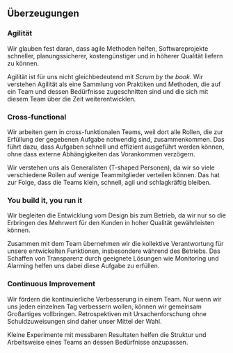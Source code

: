 ## Überzeugungen

### Agilität

Wir glauben fest daran, dass agile Methoden helfen, Softwareprojekte schneller,
planungssicherer, kostengünstiger und in höherer Qualität liefern zu können.

Agilität ist für uns nicht gleichbedeutend mit _Scrum by the book_. Wir
verstehen Agilität als eine Sammlung von Praktiken und Methoden, die auf ein
Team und dessen Bedürfnisse zugeschnitten sind und die sich mit diesem Team über
die Zeit weiterentwicklen.

### Cross-functional

Wir arbeiten gern in cross-funktionalen Teams, weil dort alle Rollen, die zur
Erfüllung der gegebenen Aufgabe notwendig sind, zusammenkommen. Das führt dazu,
dass Aufgaben schnell und effizient ausgeführt werden können, ohne dass externe
Abhängigkeiten das Vorankommen verzögern.

Wir verstehen uns als Generalisten (T-shaped Personen), da wir so viele
verschiedene Rollen auf wenige Teammitglieder verteilen können. Das hat zur
Folge, dass die Teams klein, schnell, agil und schlagkräftig bleiben.

### You build it, you run it

Wir begleiten die Entwicklung vom Design bis zum Betrieb, da wir nur so die
Erbringen des Mehrwert für den Kunden in hoher Qualität gewährleisten können.

Zusammen mit dem Team übernehmen wir die kollektive Verantwortung für unsere
entwickelten Funktionen, insbesondere während des Betriebs. Das Schaffen von
Transparenz durch geeignete Lösungen wie Monitoring und Alarming helfen uns
dabei diese Aufgabe zu erfüllen.

### Continuous Improvement

Wir fördern die kontinuierliche Verbesserung in einem Team. Nur wenn wir 
uns jeden einzelnen Tag verbessern wollen, können wir gemeinsam Großartiges
vollbringen. Retrospektiven mit Ursachenforschung ohne Schuldzuweisungen 
sind daher unser Mittel der Wahl.

Kleine Experimente mit messbaren Resultaten helfen die Struktur und Arbeitsweise
eines Teams an dessen Bedürfnisse anzupassen.
